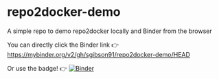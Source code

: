 # repo2docker-demo

A simple repo to demo repo2docker locally and Binder from the browser

You can directly click the Binder link 👉 https://mybinder.org/v2/gh/sgibson91/repo2docker-demo/HEAD

Or use the badge! 👉 [![Binder](https://turing.mybinder.org/badge_logo.svg)](https://mybinder.org/v2/gh/sgibson91/repo2docker-demo/HEAD)
